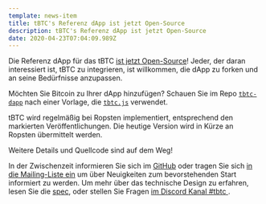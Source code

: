 ```yaml
---
template: news-item
title: tBTC's Referenz dApp ist jetzt Open-Source
description: tBTC's Referenz dApp ist jetzt Open-Source
date: 2020-04-23T07:04:09.989Z
---
```

Die Referenz dApp für das tBTC [ist jetzt Open-Source](https://github.com/keep-network/tbtc-dapp)! Jeder, der daran interessiert ist, tBTC zu integrieren, ist willkommen, die dApp zu forken und an seine Bedürfnisse anzupassen.

Möchten Sie Bitcoin zu Ihrer dApp hinzufügen? Schauen Sie im Repo [`tbtc-dapp`](https://github.com/keep-network/tbtc-dapp) nach einer Vorlage, die [`tbtc.js`](https://github.com/keep-network/tbtc.js) verwendet.

tBTC wird regelmäßig bei Ropsten implementiert, entsprechend den markierten Veröffentlichungen. Die heutige Version wird in Kürze an Ropsten übermittelt werden.

Weitere Details und Quellcode sind auf dem Weg!

In der Zwischenzeit informieren Sie sich im [GitHub](https://github.com/keep-network/tbtc) oder tragen Sie sich [in die Mailing-Liste ein](#mailing-list) um über Neuigkeiten zum bevorstehenden Start informiert zu werden. Um mehr über das technische Design zu erfahren, lesen Sie die [spec](http://docs.keep.network/tbtc/index.pdf), oder stellen Sie Fragen [im Discord Kanal #tbtc ](https://chat.tbtc.network).
